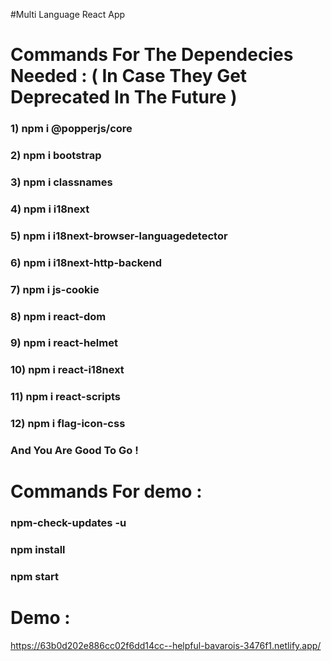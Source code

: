 #Multi Language React App 

# Commands For The Dependecies Needed : ( In Case They Get Deprecated In The Future ) 

### 1) npm i @popperjs/core
### 2) npm i bootstrap
### 3) npm i classnames
### 4) npm i i18next
### 5) npm i i18next-browser-languagedetector
### 6) npm i i18next-http-backend
### 7) npm i js-cookie
### 8) npm i react-dom
### 9) npm i react-helmet
### 10) npm i react-i18next
### 11) npm i react-scripts
### 12) npm i flag-icon-css
### And You Are Good To Go !

# Commands For demo :
### npm-check-updates -u
### npm install
### npm start

# Demo :
https://63b0d202e886cc02f6dd14cc--helpful-bavarois-3476f1.netlify.app/
